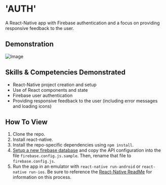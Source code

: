 # 'AUTH'

A React-Native app with Firebase authentication and a focus on providing responsive feedback to the user.

## Demonstration

![Image](https://github.com/dgellisco/ReactNative-SG-Auth/blob/master/README-Demo01.gif?raw=true)

## Skills & Competencies Demonstrated

* React-Native project creation and setup
* Use of React components and state
* Firebase user authentication
* Providing responsive feedback to the user (including error messages and loading icons)

## How To View

1. Clone the repo.
2. Install react-native.
3. Install the repo-specific dependencies using `npm install`.
4. [Setup a new firebase database](https://firebase.google.com/) and copy the API configuration into the file `firebase.config.js.sample`.  Then, rename that file to `firebase.config.js`.
5. Run the app in an emulator with `react-native run-android` or `react-native run-ios`.  Be sure to reference the [React-Native ReadMe](https://github.com/facebook/react-native/blob/master/README.md) for information on this process.